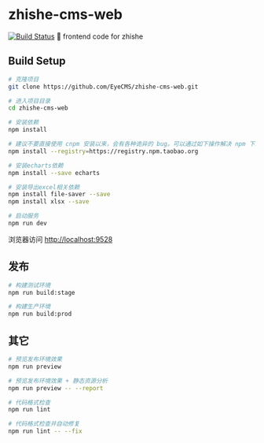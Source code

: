 # zhishe-cms-web
[![Build Status](https://travis-ci.com/EyesCMS/zhishe-cms-web.svg?branch=master)](https://travis-ci.com/EyesCMS/zhishe-cms-web)
:art: frontend code for zhishe

## Build Setup

```bash
# 克隆项目
git clone https://github.com/EyeCMS/zhishe-cms-web.git

# 进入项目目录
cd zhishe-cms-web

# 安装依赖
npm install

# 建议不要直接使用 cnpm 安装以来，会有各种诡异的 bug。可以通过如下操作解决 npm 下载速度慢的问题
npm install --registry=https://registry.npm.taobao.org

# 安装echarts依赖
npm install --save echarts

# 安装导出excel相关依赖
npm install file-saver --save
npm install xlsx --save

# 启动服务
npm run dev
```

浏览器访问 [http://localhost:9528](http://localhost:9528)

## 发布

```bash
# 构建测试环境
npm run build:stage

# 构建生产环境
npm run build:prod
```

## 其它

```bash
# 预览发布环境效果
npm run preview

# 预览发布环境效果 + 静态资源分析
npm run preview -- --report

# 代码格式检查
npm run lint

# 代码格式检查并自动修复
npm run lint -- --fix
```

